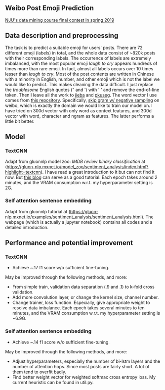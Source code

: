 ## Weibo Post Emoji Prediction
[NJU's data mining course final contest in spring 2019](https://www.kaggle.com/c/mining-challenge-for-nju-introdm-2019/)
## Data description and preprocessing
The task is to predict a suitable emoji for users' posts. There are 72 different emoji (labels) in total, and the whole data consist of ~820k posts with their corresponding labels. The occurrence of labels are extremely imbalanced, with the most popular emoji *laugh to cry* appears hundreds of times more than rare emoji. In fact, almost all labels occurs over 10 times lesser than *laugh to cry*. Most of the post contents are written in Chinese with a minority in English, number, and other emoji which is not the label we would like to predict. This makes cleaning the data difficult. I just replace the *troublesome* English quotes (" and ') with ' ' and remove the end-of-line token. Then I leave all the work to [jieba](https://github.com/fxsjy/jieba) and [pkuseg](https://github.com/lancopku/pkuseg-python). The word vector I use comes from [this repository](https://github.com/Embedding/Chinese-Word-Vectors). Specifically, [skip gram w/ negative sampling](https://github.com/Embedding/Chinese-Word-Vectors#various-domains) on weibo, which is exactly the domain we would like to train our model on. I have tried on 300d vector with only word as context features, and 300d vector with word, character and ngram as features. The latter performs a little bit better.
## Model
### TextCNN
Adapt from gluonnlp model zoo: *IMDB review binary classification* at (https://gluon-nlp.mxnet.io/model_zoo/sentiment_analysis/index.html?highlight=textcnn). I have read a great introduction to it but can not find it now. But [this blog](https://blog.csdn.net/chuchus/article/details/77847476) can serve as a good tutorial.
Each epoch takes around 2 minutes, and the VRAM consumption w.r.t. my hyperparameter setting is 2G. 
### Self attention sentence embedding
Adapt from gluonnlp tutorial at (https://gluon-nlp.mxnet.io/examples/sentiment_analysis/sentiment_analysis.html). The webpage (which is actually a jupyter notebook) contains all codes and a detailed introduction.
## Performance and potential improvement
### TextCNN
- Achieve ~.17 f1 score w/o sufficient fine-tuning.

May be improved through the following methods, and more:
- From simple train, validation data separation (.9 and .1) to k-fold cross validation.
- Add more convolution layer, or change the kernel size, channel number.
- Change trainer, loss function. Especially, give appropriate weight to resolve data imbalance.
Each epoch takes several minutes to ten minutes, and the VRAM consumption w.r.t. my hyperparameter setting is ~6.9G.
### Self attention sentence embedding
- Achieve ~.14 f1 score w/o sufficient fine-tuning.

May be improved through the following methods, and more:
- Adjust hyperparameters, especially the number of bi-lstm layers and the number of attention hops. Since most posts are fairly short. A lot of them tend to overfit badly.
- Find better weight vector for weighted softmax cross entropy loss. My current heuristic can be found in util.py.
